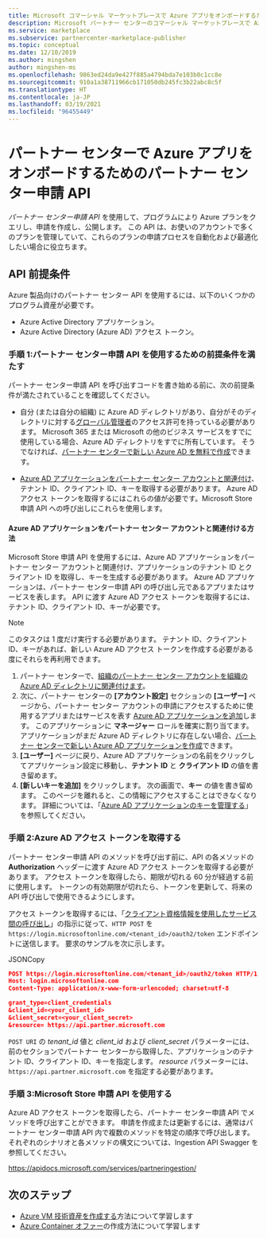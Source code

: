 ```yaml
---
title: Microsoft コマーシャル マーケットプレースで Azure アプリをオンボードするためのパートナー センター申請 API
description: Microsoft パートナー センターのコマーシャル マーケットプレースで Azure アプリ用のパートナー センター申請 API を使用するための前提条件について説明します。
ms.service: marketplace
ms.subservice: partnercenter-marketplace-publisher
ms.topic: conceptual
ms.date: 12/10/2019
ms.author: mingshen
author: mingshen-ms
ms.openlocfilehash: 9863ed24da9e427f885a4794bda7e103b0c1cc8e
ms.sourcegitcommit: 910a1a38711966cb171050db245fc3b22abc8c5f
ms.translationtype: HT
ms.contentlocale: ja-JP
ms.lasthandoff: 03/19/2021
ms.locfileid: "96455449"
---
```

# <a name="partner-center-submission-api-to-onboard-azure-apps-in-partner-center"></a>パートナー センターで Azure アプリをオンボードするためのパートナー センター申請 API

*パートナー センター申請 API* を使用して、プログラムにより Azure プランをクエリし、申請を作成し、公開します。  この API は、お使いのアカウントで多くのプランを管理していて、これらのプランの申請プロセスを自動化および最適化したい場合に役立ちます。

## <a name="api-prerequisites"></a>API 前提条件

Azure 製品向けのパートナー センター API を使用するには、以下のいくつかのプログラム資産が必要です。 

- Azure Active Directory アプリケーション。
- Azure Active Directory (Azure AD) アクセス トークン。

### <a name="step-1-complete-prerequisites-for-using-the-partner-center-submission-api"></a>手順 1:パートナー センター申請 API を使用するための前提条件を満たす

パートナー センター申請 API を呼び出すコードを書き始める前に、次の前提条件が満たされていることを確認してください。

- 自分 (または自分の組織) に Azure AD ディレクトリがあり、自分がそのディレクトリに対する[グローバル管理者](../../active-directory/roles/permissions-reference.md)のアクセス許可を持っている必要があります。 Microsoft 365 または Microsoft の他のビジネス サービスをすでに使用している場合、Azure AD ディレクトリをすでに所有しています。 そうでなければ、[パートナー センターで新しい Azure AD を無料で作成](/windows/uwp/publish/associate-azure-ad-with-partner-center#create-a-brand-new-azure-ad-to-associate-with-your-partner-center-account)できます。

- [Azure AD アプリケーションをパートナー センター アカウントと関連付け](/windows/uwp/monetize/create-and-manage-submissions-using-windows-store-services#associate-an-azure-ad-application-with-your-windows-partner-center-account)、テナント ID、クライアント ID、キーを取得する必要があります。 Azure AD アクセス トークンを取得するにはこれらの値が必要です。Microsoft Store 申請 API への呼び出しにこれらを使用します。

#### <a name="how-to-associate-an-azure-ad-application-with-your-partner-center-account"></a>Azure AD アプリケーションをパートナー センター アカウントと関連付ける方法

Microsoft Store 申請 API を使用するには、Azure AD アプリケーションをパートナー センター アカウントと関連付け、アプリケーションのテナント ID とクライアント ID を取得し、キーを生成する必要があります。 Azure AD アプリケーションは、パートナー センター申請 API の呼び出し元であるアプリまたはサービスを表します。 API に渡す Azure AD アクセス トークンを取得するには、テナント ID、クライアント ID、キーが必要です。

>[!Note]
>このタスクは 1 度だけ実行する必要があります。 テナント ID、クライアント ID、キーがあれば、新しい Azure AD アクセス トークンを作成する必要がある度にそれらを再利用できます。

1. パートナー センターで、[組織のパートナー センター アカウントを組織の Azure AD ディレクトリに関連付けます](/windows/uwp/publish/associate-azure-ad-with-partner-center)。
1. 次に、パートナー センターの **[アカウント設定]** セクションの **[ユーザー]** ページから、パートナー センター アカウントの申請にアクセスするために使用するアプリまたはサービスを表す [Azure AD アプリケーションを追加](/windows/uwp/publish/add-users-groups-and-azure-ad-applications#add-azure-ad-applications-to-your-partner-center-account)します。 このアプリケーションに **マネージャー** ロールを確実に割り当てます。 アプリケーションがまだ Azure AD ディレクトリに存在しない場合、[パートナー センターで新しい Azure AD アプリケーションを作成](/windows/uwp/publish/add-users-groups-and-azure-ad-applications#create-a-new-azure-ad-application-account-in-your-organizations-directory-and-add-it-to-your-partner-center-account)できます。
1. **[ユーザー]** ページに戻り、Azure AD アプリケーションの名前をクリックしてアプリケーション設定に移動し、**テナント ID** と **クライアント ID** の値を書き留めます。
1. **[新しいキーを追加]** をクリックします。 次の画面で、**キー** の値を書き留めます。 このページを離れると、この情報にアクセスすることはできなくなります。 詳細については、「[Azure AD アプリケーションのキーを管理する](/windows/uwp/publish/add-users-groups-and-azure-ad-applications#manage-keys)」を参照してください。

### <a name="step-2-obtain-an-azure-ad-access-token"></a>手順 2:Azure AD アクセス トークンを取得する

パートナー センター申請 API のメソッドを呼び出す前に、API の各メソッドの **Authorization** ヘッダーに渡す Azure AD アクセス トークンを取得する必要があります。 アクセス トークンを取得したら、期限が切れる 60 分が経過する前に使用します。 トークンの有効期限が切れたら、トークンを更新して、将来の API 呼び出しで使用できるようにします。

アクセス トークンを取得するには、「[クライアント資格情報を使用したサービス間の呼び出し](../../active-directory/azuread-dev/v1-oauth2-client-creds-grant-flow.md)」の指示に従って、`HTTP POST` を `https://login.microsoftonline.com/<tenant_id>/oauth2/token` エンドポイントに送信します。 要求のサンプルを次に示します。

JSONCopy
```Json
POST https://login.microsoftonline.com/<tenant_id>/oauth2/token HTTP/1.1
Host: login.microsoftonline.com
Content-Type: application/x-www-form-urlencoded; charset=utf-8

grant_type=client_credentials
&client_id=<your_client_id>
&client_secret=<your_client_secret>
&resource= https://api.partner.microsoft.com
```

`POST URI` の *tenant_id* 値と *client_id* および *client_secret* パラメーターには、前のセクションでパートナー センターから取得した、アプリケーションのテナント ID、クライアント ID、キーを指定します。 *resource* パラメーターには、`https://api.partner.microsoft.com` を指定する必要があります。

### <a name="step-3-use-the-microsoft-store-submission-api"></a>手順 3:Microsoft Store 申請 API を使用する

Azure AD アクセス トークンを取得したら、パートナー センター申請 API でメソッドを呼び出すことができます。 申請を作成または更新するには、通常はパートナー センター申請 API 内で複数のメソッドを特定の順序で呼び出します。 それぞれのシナリオと各メソッドの構文については、Ingestion API Swagger を参照してください。

https://apidocs.microsoft.com/services/partneringestion/

## <a name="next-steps"></a>次のステップ

* [Azure VM 技術資産を作成する](../create-azure-container-technical-assets.md)方法について学習します
* [Azure Container オファー](../create-azure-container-offer.md)の作成方法について学習します